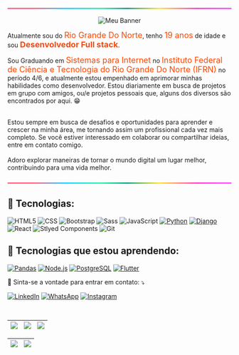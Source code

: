 
![Linha](assets/line.png)

<div align="center">
  <img src="assets/PHILIPE-MUZZI.png" alt="Meu Banner" height="420"/>
</div>





<p align="left"> 

  Atualmente sou do <span style="color: #FF4500; font-size: 18px;">Rio Grande Do Norte</span>, tenho <span style="color: #FF4500; font-size: 18px;">19 anos</span> de idade e sou <span style="color: #FF4500; font-size: 18px; font-weight: bold;">Desenvolvedor Full stack</span>.
  
  Sou Graduando em <span style="color: #FF4500; font-size: 18px;">Sistemas para Internet</span> no <span style="color: #FF4500; font-size: 18px;">Instituto Federal de Ciência e Tecnologia do Rio Grande Do Norte (IFRN)</span> no período 4/6, e atualmente estou empenhado em aprimorar minhas habilidades como desenvolvedor. Estou diariamente em busca de projetos em grupo com amigos, ou/e projetos pessoais que, alguns dos diversos são encontrados por aqui. 😁

<br>
  Estou sempre em busca de desafios e oportunidades para aprender e crescer na minha área, me tornando assim um profissional cada vez mais completo. 
   Se você estiver interessado em colaborar ou compartilhar ideias, entre em contato comigo. 

  <br>
  <br> Adoro explorar maneiras de tornar o mundo digital um lugar melhor, contribuindo para uma vida melhor.

</p>

![Linha](assets/line.png)

<h2 align="left">
 🦄 Tecnologias:
</h2>

![HTML5](https://img.shields.io/badge/HTML5-E34F26?style=for-the-badge&logo=html5&logoColor=white)
![CSS](https://img.shields.io/badge/CSS3-1572B6?style=for-the-badge&logo=css3&logoColor=white)
![Bootstrap](https://img.shields.io/badge/Bootstrap-563D7C?style=for-the-badge&logo=bootstrap&logoColor=white)
![Sass](https://img.shields.io/badge/Sass-CC6699?style=for-the-badge&logo=sass&logoColor=white)
![JavaScript](https://img.shields.io/badge/JavaScript-F7DF1E?style=for-the-badge&logo=javascript&logoColor=black)
[![Python](https://img.shields.io/badge/Python-blue.svg?style=for-the-badge&logo=python&logoColor=white)](https://www.python.org/)
[![Django](https://img.shields.io/badge/Django-092E20?style=for-the-badge&logo=django&logoColor=white)](https://www.djangoproject.com/)
![React](https://img.shields.io/badge/React-20232A?style=for-the-badge&logo=react&logoColor=61DAFB)
![Stlyed Components](https://img.shields.io/badge/styled--components-DB7093?style=for-the-badge&logo=styled-components&logoColor=white)
![Git](https://img.shields.io/badge/Git-E34F26?style=for-the-badge&logo=git&logoColor=white)
<h2 align="left">
 🚀 Tecnologias que estou aprendendo:
</h2>

[![Pandas](https://img.shields.io/badge/Pandas-blue?style=for-the-badge&logo=pandas&logoColor=white)](https://pandas.pydata.org/)
[![Node.js](https://img.shields.io/badge/Node.js-green.svg?style=for-the-badge&logo=node.js&logoColor=white)](https://nodejs.org/)
[![PostgreSQL](https://img.shields.io/badge/PostgreSQL-blue?style=for-the-badge&logo=postgresql&logoColor=white)](https://www.postgresql.org/)
[![Flutter](https://img.shields.io/badge/Flutter-blue?style=for-the-badge&logo=flutter&logoColor=white)](https://flutter.dev/)


<p align="left">
  💌 Sinta-se a vontade para entrar em contato: ⤵️
</p>

<a href="https://www.linkedin.com/in/PhilipeMuzzi/" title="LinkedIn" target="_blank">
<img src="https://img.shields.io/badge/LinkedIn-0077B5?style=for-the-badge&logo=linkedin&logoColor=white" alt="LinkedIn"/></a>

<a href="https://wa.me/+5584981479216" title="WhatsApp" target="_blank">
<img src="https://img.shields.io/badge/WhatsApp-25D366?style=for-the-badge&logo=whatsapp&logoColor=white" alt="WhatsApp"/></a>

<a href="https://www.instagram.com/iamuzziphilipe/" title="Instagram" target="_blank">
<img src="https://img.shields.io/badge/Instagram-E4405F?style=for-the-badge&logo=instagram&logoColor=white" alt="Instagram"/></a>
<br>
<br>
<table>



    
  | ![](http://github-profile-summary-cards.vercel.app/api/cards/stats?username=PhilipeMuzzi&theme=nord_dark) | ![](http://github-profile-summary-cards.vercel.app/api/cards/repos-per-language?username=PhilipeMuzzi&hide=Html&theme=nord_dark) | ![](http://github-profile-summary-cards.vercel.app/api/cards/most-commit-language?username=PhilipeMuzzi&theme=nord_dark) |
| :-: | :-: | :-: |

| ![](http://github-profile-summary-cards.vercel.app/api/cards/profile-details?username=PhilipeMuzzi&theme=nord_dark) | ![](https://github-readme-streak-stats.herokuapp.com/?user=PhilipeMuzzi&hide_border=true&date_format=M%20j%5B%2C%20Y%5D&background=2D3742&stroke=2D3742&ring=6bbbca&fire=6bbbca&currStreakNum=fff&sideNums=6bbbca&currStreakLabel=6bbbca&sideLabels=fff&dates=fff) |
| :-: | :-: |
  </tr>
</table>
